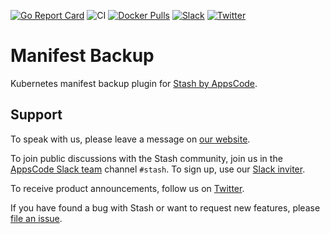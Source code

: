 [![Go Report Card](https://goreportcard.com/badge/stash.appscode.dev/manifest-backup)](https://goreportcard.com/report/stash.appscode.dev/manifest-backup)
![CI](https://github.com/stashed/manifest-backup/workflows/CI/badge.svg)
[![Docker Pulls](https://img.shields.io/docker/pulls/stashed/manifest-backup.svg)](https://hub.docker.com/r/stashed/manifest-backup/)
[![Slack](https://shields.io/badge/Join_Slack-salck?color=4A154B&logo=slack)](https://slack.appscode.com)
[![Twitter](https://img.shields.io/twitter/follow/kubestash.svg?style=social&logo=twitter&label=Follow)](https://twitter.com/intent/follow?screen_name=KubeStash)

# Manifest Backup

Kubernetes manifest backup plugin for [Stash by AppsCode](https://stash.run).

## Support

To speak with us, please leave a message on [our website](https://appscode.com/contact/).

To join public discussions with the Stash community, join us in the [AppsCode Slack team](https://appscode.slack.com/messages/C8NCX6N23/details/) channel `#stash`. To sign up, use our [Slack inviter](https://slack.appscode.com/).

To receive product announcements, follow us on [Twitter](https://twitter.com/KubeStash).

If you have found a bug with Stash or want to request new features, please [file an issue](https://github.com/stashed/project/issues/new).
